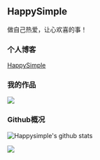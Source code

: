 ## HappySimple

做自己热爱，让心欢喜的事！

### 个人博客

<a href="https://www.happysimple.club/">HappySimple</a>


### 我的作品

[![](https://github-readme-stats.vercel.app/api/pin/?username=HappySimple&repo=Typora-theme-Happysimple)](https://github.com/HappySimple/Typora-theme-Happysimple)

### Github概况

![Happysimple's github stats](https://github-readme-stats.vercel.app/api?username=HappySimple&show_icons=true&theme=vue)

![](https://github-readme-stats.vercel.app/api/top-langs/?username=HappySimple&layout=compact&langs_count=6)


